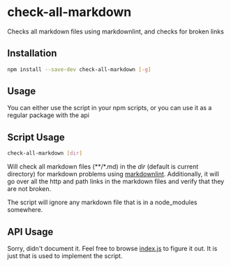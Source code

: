 # check-all-markdown

Checks all markdown files using markdownlint, and checks for broken links

## Installation

```sh
npm install --save-dev check-all-markdown [-g]
```

## Usage

You can either use the script in your npm scripts, or you can use it as a regular package with the api

## Script Usage

```sh
check-all-markdown [dir]
```

Will check all markdown files (**/*.md) in the _dir_ (default is current directory) for markdown problems
using [markdownlint](https://github.com/DavidAnson/markdownlint). Additionally, it will go over
all the http and path links in the markdown files and verify that they are not broken.

The script will ignore any markdown file that is in a node_modules somewhere.
## API Usage

Sorry, didn't document it. Feel free to browse [index.js](/index.js) to figure it out. It is just that
is used to implement the script.
